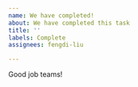 ```yaml
---
name: We have completed!
about: We have completed this task
title: ''
labels: Complete
assignees: fengdi-liu

---
```


Good job teams!
